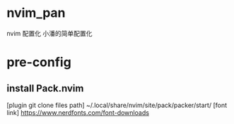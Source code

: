 # nvim_pan
nvim 配置化 小潘的简单配置化

# pre-config

## install Pack.nvim

[plugin git clone files path] ~/.local/share/nvim/site/pack/packer/start/
[font link] https://www.nerdfonts.com/font-downloads 
